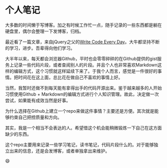 # 个人笔记

大多数的时间懒于写博客。加之有时候工作忙一点，随手记录的一些东西都是躺在硬盘里，偶尔会整理一下发博客，归档。

最近看了一篇文章，来自jQuery之父的[Write Code Every Day](http://ejohn.org/blog/write-code-every-day/)。大牛都坚持不断的学习，进步。吾辈得向他们学习。

大半年以来，每天都会浏览器Github，平时也会零零碎碎的在Github提供的gist服务上记录一些代码片段，或者查阅别人的片段。并且个人也非常喜欢Markdown这样的编辑方式，这个习惯就这样延续下来了。于我个人而言，感觉是一件很好的事情。把时间花在这上面，总比花在做自己不喜欢的事情上好。

当然，我暂时还做不到每天能有拿得出手的代码开源出来。鉴于越来越多的人开始习惯使用Github + Markdown的编辑方式进行个人知识管理。故此，决定做一次尝试，如果能有成效当然是好事。

为什么选择在Github上建立一个repo来做这件事情？主要还是方便。其次就是能够约束自己把控质量和方向。

其实，我是一个相当不会表达的人。希望借这个机会能稍微锻炼一下自己在这方面缺少的东西。

这个repo主要用来记录一些学习笔记，读书笔记，代码片段什么的。对于能够独立出来的信息，还是会发博客，或者单独拿出来维护。

:smile:
